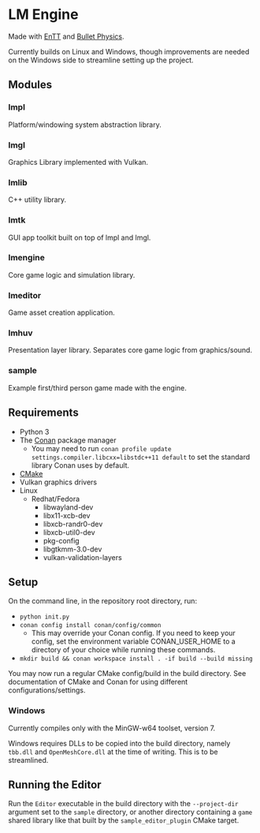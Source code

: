 # LM Engine
Made with [EnTT](https://github.com/skypjack/entt/) and 
[Bullet Physics](https://github.com/bulletphysics/bullet3).

Currently builds on Linux and Windows, though improvements are needed on the 
Windows side to streamline setting up the project.

## Modules

### lmpl
Platform/windowing system abstraction library.

### lmgl
Graphics Library implemented with Vulkan.

### lmlib
C++ utility library.

### lmtk
GUI app toolkit built on top of lmpl and lmgl.

### lmengine
Core game logic and simulation library.

### lmeditor
Game asset creation application.

### lmhuv
Presentation layer library. Separates core game logic from graphics/sound.

### sample
Example first/third person game made with the engine.

## Requirements
* Python 3
* The [Conan](https://conan.io/) package manager
    * You may need to run 
    `conan profile update settings.compiler.libcxx=libstdc++11 default`
    to set the standard library Conan uses by default.
* [CMake](https://cmake.org/)
* Vulkan graphics drivers
* Linux
    * Redhat/Fedora
        * libwayland-dev
        * libx11-xcb-dev
        * libxcb-randr0-dev
        * libxcb-util0-dev
        * pkg-config
        * libgtkmm-3.0-dev
        * vulkan-validation-layers

## Setup
On the command line, in the repository root directory, run:
* `python init.py`
* `conan config install conan/config/common`
    * This may override your Conan config. If you need to keep your config,
    set the environment variable CONAN_USER_HOME to a directory of your 
    choice while running these commands.
* `mkdir build && conan workspace install . -if build --build missing`

You may now run a regular CMake config/build in the build directory. See 
documentation of CMake and Conan for using different configurations/settings.

### Windows
Currently compiles only with the MinGW-w64 toolset, version 7.

Windows requires DLLs to be copied into the build directory, namely `tbb.dll` 
and `OpenMeshCore.dll` at the time of writing. This is to be streamlined.

## Running the Editor
Run the `Editor` executable in the build directory with the `--project-dir` 
argument set to the `sample` directory, or another directory containing a 
`game` shared library like that built by the `sample_editor_plugin` CMake 
target.
